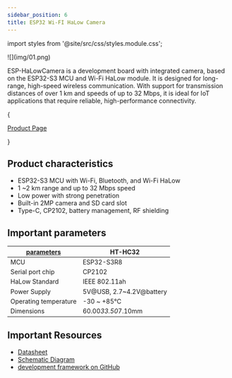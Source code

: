 ```yaml
---
sidebar_position: 6
title: ESP32 Wi-FI HaLow Camera
---
```


import styles from '@site/src/css/styles.module.css';


<div style={{ textAlign: 'center' }}>
  ![](img/01.png)
</div>

ESP-HaLowCamera is a development board with integrated camera, based on the ESP32-S3 MCU and Wi-Fi HaLow module. It is designed for long-range, high-speed wireless communication. With support for transmission distances of over 1 km and speeds of up to 32 Mbps, it is ideal for IoT applications that require reliable, high-performance connectivity.

{<div className={styles.btnContainer}>
  <a href="https://heltec.org/project/ht-hc32/" className={styles.btnLink1}>
    Product Page
  </a>
</div>}


## Product characteristics

- ESP32-S3 MCU with Wi-Fi, Bluetooth, and Wi-Fi HaLow
- 1 ~2 km range and up to 32 Mbps speed
- Low power with strong penetration
- Built-in 2MP camera and SD card slot
- Type-C, CP2102, battery management, RF shielding

## Important parameters
| [parameters](https://resource.heltec.cn/download/HT-HC32/Datasheet/HT-HC32.pdf)         | HT-HC32       |
|--------------------|----------------------------|
|MCU     |	   		ESP32-S3R8            |
|Serial port chip  |     		CP2102           |
|HaLow Standard     |   	IEEE 802.11ah           |
|Power Supply    | 			5V@USB, 2.7~4.2V@battery     |
|Operating temperature         |  		-30 ~ +85℃|
|Dimensions       |   60.00*33.50*7.10mm |

## Important Resources
- [Datasheet](https://resource.heltec.cn/download/HT-HC32/Datasheet/HT-HC32.pdf)
- [Schematic Diagram](https://resource.heltec.cn/download/HT-HC32/Schematic_diagram)
- [development framework on GitHub](https://github.com/HelTecAutomation/ESP_HaLow)

